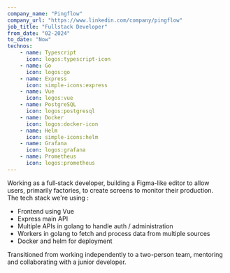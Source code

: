 ```yaml
---
company_name: "Pingflow"
company_url: "https://www.linkedin.com/company/pingflow"
job_title: "Fullstack Developer"
from_date: "02-2024"
to_date: "Now"
technos: 
    - name: Typescript 
      icon: logos:typescript-icon
    - name: Go 
      icon: logos:go
    - name: Express 
      icon: simple-icons:express
    - name: Vue 
      icon: logos:vue
    - name: PostgreSQL
      icon: logos:postgresql
    - name: Docker
      icon: logos:docker-icon
    - name: Helm
      icon: simple-icons:helm
    - name: Grafana
      icon: logos:grafana
    - name: Prometheus
      icon: logos:prometheus
---
```


Working as a full‑stack developer, building a Figma-like editor to allow users, primarily factories, to create screens to monitor their production.<br>
The tech stack we're using : 

- Frontend using Vue
- Express main API
- Multiple APIs in golang to handle auth / administration
- Workers in golang to fetch and process data from multiple sources
- Docker and helm for deployment

Transitioned from working independently to a two-person team, mentoring and collaborating with a junior developer.
